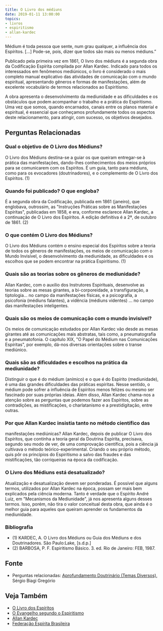 ```yaml
---
title: O Livro dos médiuns
date: 2019-01-11 13:00:00
topics: 
- livros
- espiritismo
- allan-kardec
---
```


Médium é toda pessoa que sente, num grau qualquer, a influência dos Espíritos.
[...] Pode-se, pois, dizer que todos são mais ou menos médiuns.”

Publicado pela primeira vez em 1861, O livro dos médiuns é a segunda obra da
Codificação Espírita compilada por Allan Kardec. Indicado para todos os
interessados em fenômenos mediúnicos, o livro é considerado o mais completo
manual explicativo das atividades de comunicação com o mundo espiritual,
apresentando gêneros e formas de manifestações, além de excelente vocabulário de
termos relacionados ao Espiritismo.

A obra apresenta o desenvolvimento da mediunidade e as dificuldades e os
obstáculos que podem acompanhar o trabalho e a prática do Espiritismo. Uma vez
que somos, quando encarnados, canais entre os planos material e espiritual, é
essencial que conheçamos profundamente todos os aspectos deste relacionamento,
para atingir, com sucesso, os objetivos desejados.



## Perguntas Relacionadas

### Qual o objetivo de O Livro dos Médiuns?
O Livro dos Médiuns destina-se a guiar os que queiram entregar-se à
prática das manifestações, dando-lhes conhecimentos dos meios próprios
para se comunicarem com os Espíritos. É um guia, tanto para médiuns,
como para os evocadores (doutrinadores), e o complemento de O Livro dos
Espíritos. (1)

### Quando foi publicado? O que engloba?
É a segunda obra da Codificação, publicada em 1861 (janeiro), que
englobava, outrossim, as "Instruções Práticas sobre as Manifestações
Espíritas", publicadas em 1858, e era, conforme esclarece Allan Kardec,
a continuação de O Livro dos Espíritos. A edição definitiva é a 2ª,
de outubro de 1861. (2)

### O que contém O Livro dos Médiuns?
O Livro dos Médiuns contém o ensino especial dos Espíritos sobre a
teoria de todos os gêneros de manifestações, os meios de comunicação com
o Mundo Invisível, o desenvolvimento da mediunidade, as dificuldades e
os escolhos que se podem encontrar na prática Espiritismo. (1)

### Quais são as teorias sobre os gêneros de mediunidade?
Allan Kardec, com o auxilio dos Instrutores Espirituais, desenvolve as
teorias sobre as mesas girantes, a bi-corporeidade, a transfiguração, a
tiptologia... no campo da manifestações físicas, e a psicografia, a
psicofonia (médiuns falantes), a vidência (médiuns videntes) ... no
campo das manifestações inteligentes.

### Quais são os meios de comunicação com o mundo invisível?
Os meios de comunicação estudados por Allan Kardec vão desde as mesas
girantes até as comunicações mais abstratas, tais como, a pneumatografia
e a pneumatofonia. O capítulo XIX, "O Papel do Médium nas Comunicações
Espíritas", por exemplo, dá-nos diversas orientações sobre o transe
mediúnico.

### Quais são as dificuldades e escolhos na prática da mediunidade?
Distinguir o que é do médium (anímico) e o que é do Espírito
(mediunidade), é uma das grandes dificuldades das práticas espíritas.
Nesse sentido, o médium pode sofrer a influência de Espíritos menos
felizes ou mesmo ser fascinado por suas próprias ideias. Além disso,
Allan Kardec chama-nos a atenção sobre as perguntas que podemos fazer
aos Espíritos, sobre as contradições, as mistificações, o charlatanismo
e a prestidigitação, entre outras.

### Por que Allan Kardec insistia tanto no método científico das
manifestações mediúnicas?
Allan Kardec, depois de publicar O Livro dos Espíritos, que continha a
teoria geral da Doutrina Espírita, precisava, segundo seu modo de ver,
de uma comprovação científica, pois a ciência já cultivava o método
teórico-experimental. Criando o seu próprio método, quis pôr os
princípios do Espiritismo a salvo das fraudes e das mistificações, tão
corriqueiras na época da codificação.

### O Livro dos Médiuns está desatualizado?
Atualização e desatualização devem ser ponderadas. É possível que alguns
termos, utilizados por Allan Kardec na época, possam ser mais bem
explicados pela ciência moderna. Tanto é verdade que o Espírito André
Luiz, em "Mecanismos da Mediunidade", já nos apresenta alguns desses
termos. Isso, porém, não tira o valor conceitual desta obra, que ainda é
o melhor guia para aqueles que queiram aprender os fundamentos da
mediunidade.


### Bibliografia
* (1) KARDEC, A. O Livro dos Médiuns ou Guia dos Médiuns e dos Doutrinadores. São Paulo:Lake, [s.d.p.]
* (2) BARBOSA, P. F. Espiritismo Básico. 3. ed. Rio de Janeiro: FEB, 1987.

## Fonte
* Perguntas relacionadas: [Aprofundamento Doutrinário (Temas Diversos)](https://sites.google.com/view/aprofundamentodoutrinario/livro-dos-médiuns-o), Sérgio Biagi Gregório


## Veja Também
* [O Livro dos Espíritos](/livros/lds)
* [O Evangelho segundo o Espiritismo](/livros/ese)
* [Allan Kardec](/bio/allan-kardec)
* [Federação Espírita Brasileira](/sobre/feb)


